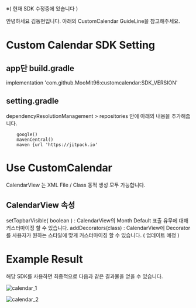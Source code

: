 ※( 현재 SDK 수정중에 있습니다 )

안녕하세요 김동현입니다. 아래의 CustomCalendar GuideLine을 참고해주세요. 

# Custom Calendar SDK Setting

## app단 build.gradle 

implementation 'com.github.MooMit96:customcalendar:SDK_VERSION' 

## setting.gradle 

   dependencyResolutionManagement > repositories 안에 아래의 내용을 추가해줍니다.
  
        google()
        mavenCentral()
        maven {url 'https://jitpack.io'

# Use CustomCalendar

 CalendarView 는 XML File  / Class 동적 생성 모두 가능합니다.

## CalendarView 속성
setTopbarVisible( boolean )  : CalendarView의 Month Default 표출 유무에 대해 커스터마이징 할 수 있습니다.
addDecorators(class) : CalendarView에 Decorator를 사용자가 원하는 스타일에 맞게 커스터마이징 할 수 있습니다. ( 업데이트 예정 )


# Example Result
해당 SDK를 사용하면 최종적으로 다음과 같은 결과물을 얻을 수 있습니다.



![calendar_1](https://user-images.githubusercontent.com/106223157/228092841-c9ba8c24-22cf-43a4-8e1a-75a668ce1e7f.PNG)



![calendar_2](https://user-images.githubusercontent.com/106223157/228092844-07dbf75c-16d9-427c-af1f-8bd79a506beb.PNG)





